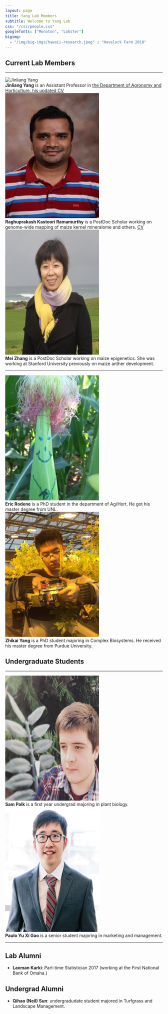 ```yaml
---
layout: page
title: Yang Lab Members
subtitle: Welcome to Yang Lab
css: "/css/people.css"
googlefonts: ["Monoton", "Lobster"]
bigimg:
  - "/img/big-imgs/hawaii-research.jpeg" : "Havelock Farm 2018"
---
```



## Current Lab Members

-----

<div class="responsive">
  <div class="img">
    <a target="_blank">
      <img src="/img/photo/Jinliang_Yang.jpg" alt="Jinliang Yang" width="300" height="400" >
    </a>
  </div>
</div>

<div class="responsive">
<b>Jinliang Yang</b> is an Assistant Professor in <a href="https://agronomy.unl.edu/"> the Department of Agronomy and Horticulture. </a>
<a href="/img/CVs/CV_Yang_2018.pdf"> his updated CV </a>
</div>

<div class="responsive">
  <div class="img">
    <a target="_blank">
      <img src="/img/photo/Raghuprakash_Kastoori_Ramamurthy.jpg" alt="Raghu" width="300" height="400">
    </a>
  </div>
</div>

<div class="responsive">
<b>Raghuprakash Kastoori Ramamurthy</b> is a PostDoc Scholar working on genome-wide mapping of maize kernel mineralome and others.
<a href="/img/CVs/Raghu_CV.pdf"> CV </a>
</div>

<div class="clearfix"></div>


<div class="responsive">
  <div class="img">
    <a target="_blank">
      <img src="/img/photo/mzhang.png" alt="Mei Zhang" width="300" height="400">
    </a>
  </div>
</div>

<div class="responsive">
<b>Mei Zhang</b> is a PostDoc Scholar working on maize epigenetics. She was working at Stanford University previously on maize anther development.
</div>

<div class="clearfix"></div>

------------

<div class="responsive">
  <div class="img">
    <a target="_blank">
      <img src="/img/photo/male_corn_3x4.png" alt="Eric Rodene" width="300" height="400">
    </a>
  </div>
</div>

<div class="responsive">
<b>Eric Rodene</b> is a PhD student in the department of Ag/Hort. He got his master degree from UNL.
</div>



<div class="responsive">
  <div class="img">
    <a target="_blank">
      <img src="/img/photo/Zhikai.jpg" alt="Zhikai Yang" width="300" height="400">
    </a>
  </div>
</div>

<div class="responsive">
<b>Zhikai Yang</b> is a PhD student majoring in Complex Biosystems. He received his master degree from Purdue University.
</div>

<div class="clearfix"></div>



## Undergraduate Students

-----

<div class="responsive">
  <div class="img">
    <a target="_blank">
      <img src="/img/photo/Sam_Polk.JPG" alt="Sam" width="300" height="400">
    </a>
  </div>
</div>

<div class="responsive">
<b>Sam Polk</b> is a first year undergrad majoring in plant biology.
</div>


<div class="responsive">
  <div class="img">
    <a target="_blank">
      <img src="/img/photo/Paulo_Gao_resized.jpg" alt="Paulo" width="300" height="400">
    </a>
  </div>
</div>

<div class="responsive">
<b>Paulo Yu Xi Gao</b> is a senior student majoring in marketing and management.
</div>

<div class="clearfix"></div>

-------------------------

## Lab Alumni

- **Laxman Karki**: Part-time Statistician 2017 (working at the First National Bank of Omaha.)

## Undergrad Alumni
- **Qihao (Neil) Sun**: undergradudate student majored in Turfgrass and Landscape Management.

